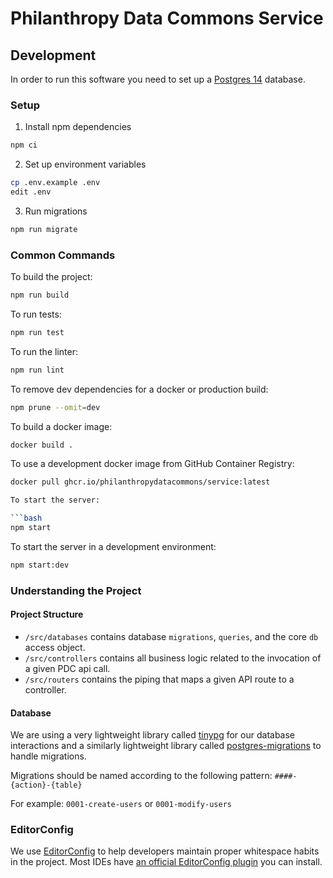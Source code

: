 # Philanthropy Data Commons Service

## Development

In order to run this software you need to set up a [Postgres 14](https://www.postgresql.org/) database.

### Setup

1. Install npm dependencies

  ```bash
  npm ci
  ```

2. Set up environment variables

  ```bash
  cp .env.example .env
  edit .env
  ```

3. Run migrations

  ```bash
  npm run migrate
  ```

### Common Commands

To build the project:

```bash
npm run build
```

To run tests:

```bash
npm run test
```

To run the linter:

```bash
npm run lint
```

To remove dev dependencies for a docker or production build:
```bash
npm prune --omit=dev
```

To build a docker image:
```bash
docker build .
```

To use a development docker image from GitHub Container Registry:
```bash
docker pull ghcr.io/philanthropydatacommons/service:latest

To start the server:

```bash
npm start
```

To start the server in a development environment:

```bash
npm start:dev
```

### Understanding the Project

#### Project Structure

- `/src/databases` contains database `migrations`, `queries`, and the core `db` access object.
- `/src/controllers` contains all business logic related to the invocation of a given PDC api call.
- `/src/routers` contains the piping that maps a given API route to a controller.

#### Database

We are using a very lightweight library called [tinypg](https://www.npmjs.com/package/tinypg) for our database interactions and a similarly lightweight library called [postgres-migrations](https://www.npmjs.com/package/postgres-migrations) to handle migrations.

Migrations should be named according to the following pattern: `####-{action}-{table}`

For example: `0001-create-users` or `0001-modify-users`

### EditorConfig

We use [EditorConfig](https://editorconfig.org/) to help developers maintain proper whitespace habits in the project.  Most IDEs have [an official EditorConfig plugin](https://editorconfig.org/#download) you can install.
